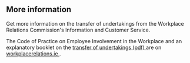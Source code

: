 ##  More information

Get more information on the transfer of undertakings from the Workplace
Relations Commission's Information and Customer Service.

The Code of Practice on Employee Involvement in the Workplace and an
explanatory booklet on the [ transfer of undertakings (pdf)
](http://www.workplacerelations.ie/en/Publications_Forms/Guide_to_EC_Protection_of_Employees_on_Transfer_of_Undertakings_Regulations.pdf)
are on [ workplacerelations.ie
](https://www.workplacerelations.ie/en/Complaints_Disputes/Refer_a_Dispute_Make_a_Complaint/)
.
